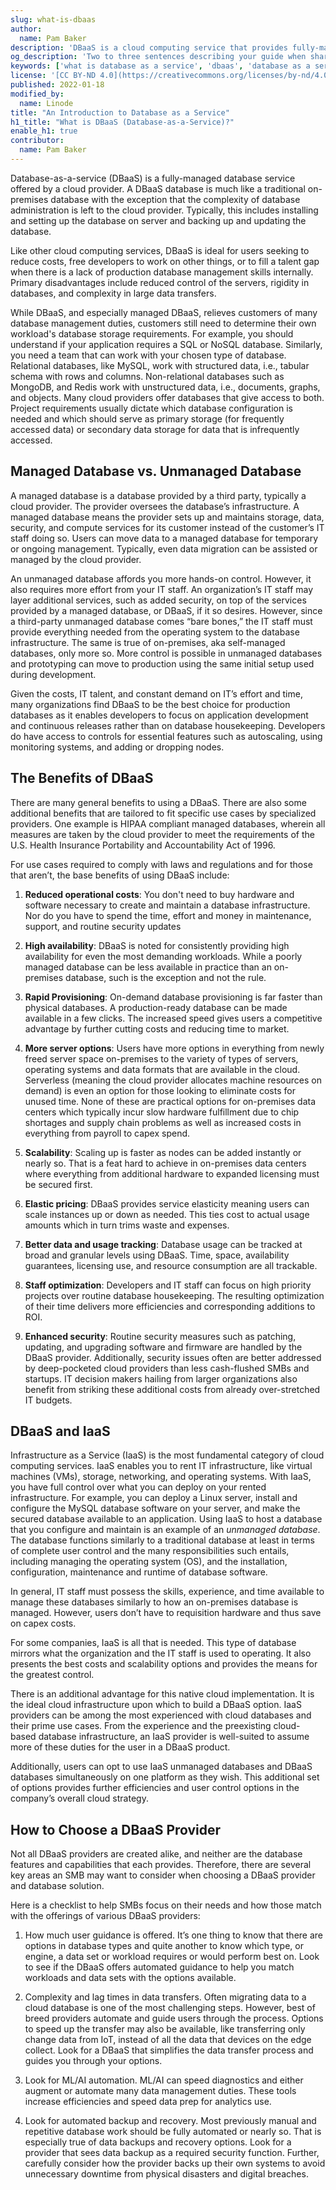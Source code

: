 ```yaml
---
slug: what-is-dbaas
author:
  name: Pam Baker
description: 'DBaaS is a cloud computing service that provides fully-managed databases. This guide further explains what DBaaS is and gives you guidance on choosing a DBaaS provider.'
og_description: 'Two to three sentences describing your guide when shared on social media.'
keywords: ['what is database as a service', 'dbaas', 'database as a service']
license: '[CC BY-ND 4.0](https://creativecommons.org/licenses/by-nd/4.0)'
published: 2022-01-18
modified_by:
  name: Linode
title: "An Introduction to Database as a Service"
h1_title: "What is DBaaS (Database-as-a-Service)?"
enable_h1: true
contributor:
  name: Pam Baker
---
```


Database-as-a-service (DBaaS) is a fully-managed database service offered by a cloud provider. A DBaaS database is much like a traditional on-premises database with the exception that the complexity of database administration is left to the cloud provider. Typically, this includes installing and setting up the database on server and backing up and updating the database.

Like other cloud computing services, DBaaS is ideal for users seeking to reduce costs, free developers to work on other things, or to fill a talent gap when there is a lack of production database management skills internally. Primary disadvantages include reduced control of the servers, rigidity in databases, and complexity in large data transfers.

While DBaaS, and especially managed DBaaS, relieves customers of many database management duties, customers still need to determine their own workload's database storage requirements. For example, you should understand if your application requires a SQL or NoSQL database. Similarly, you need a team that can work with your chosen type of database. Relational databases, like MySQL, work with structured data, i.e., tabular schema with rows and columns. Non-relational databases such as MongoDB, and Redis work with unstructured data, i.e., documents, graphs, and objects. Many cloud providers offer databases that give access to both. Project requirements usually dictate which database configuration is needed and which should serve as primary storage (for frequently accessed data) or secondary data storage for data that is infrequently accessed.

## Managed Database vs. Unmanaged Database

A managed database is a database provided by a third party, typically a cloud provider. The provider oversees the database’s infrastructure. A managed database means the provider sets up and maintains storage, data, security, and compute services for its customer instead of the customer’s IT staff doing so. Users can move data to a managed database for temporary or ongoing management. Typically, even data migration can be assisted or managed by the cloud provider.

An unmanaged database affords you more hands-on control. However, it also requires more effort from your IT staff. An organization’s IT staff may layer additional services, such as added security, on top of the services provided by a managed database, or DBaaS, if it so desires. However, since a third-party unmanaged database comes “bare bones,” the IT staff must provide everything needed from the operating system to the database infrastructure. The same is true of on-premises, aka self-managed databases, only more so. More control is possible in unmanaged databases and prototyping can move to production using the same initial setup used during development.

Given the costs, IT talent, and constant demand on IT’s effort and time, many organizations find DBaaS to be the best choice for production databases as it enables developers to focus on application development and continuous releases rather than on database housekeeping. Developers do have access to controls for essential features such as autoscaling, using monitoring systems, and adding or dropping nodes.

## The Benefits of DBaaS

There are many general benefits to using a DBaaS. There are also some additional benefits that are tailored to fit specific use cases by specialized providers. One example is HIPAA compliant managed databases, wherein all measures are taken by the cloud provider to meet the requirements of the U.S. Health Insurance Portability and Accountability Act of 1996.

For use cases required to comply with laws and regulations and for those that aren’t, the base benefits of using DBaaS include:

1. **Reduced operational costs**: You don't need to buy hardware and software necessary to create and maintain a database infrastructure. Nor do you have to spend the time, effort and money in maintenance, support, and routine security updates

1. **High availability**: DBaaS is noted for consistently providing high availability for even the most demanding workloads. While a poorly managed database can be less available in practice than an on-premises database, such is the exception and not the rule.

1. **Rapid Provisioning**: On-demand database provisioning is far faster than physical databases. A production-ready database can be made available in a few clicks. The increased speed gives users a competitive advantage by further cutting costs and reducing time to market.

1. **More server options**: Users have more options in everything from newly freed server space on-premises to the variety of types of servers, operating systems and data formats that are available in the cloud. Serverless (meaning the cloud provider allocates machine resources on demand) is even an option for those looking to eliminate costs for unused time. None of these are practical options for on-premises data centers which typically incur slow hardware fulfillment due to chip shortages and supply chain problems as well as increased costs in everything from payroll to capex spend.

1. **Scalability**: Scaling up is faster as nodes can be added instantly or nearly so. That is a feat hard to achieve in on-premises data centers where everything from additional hardware to expanded licensing must be secured first.

1. **Elastic pricing**: DBaaS provides service elasticity meaning users can scale instances up or down as needed. This ties cost to actual usage amounts which in turn trims waste and expenses.

1. **Better data and usage tracking**: Database usage can be tracked at broad and granular levels using DBaaS. Time, space, availability guarantees, licensing use, and resource consumption are all trackable.

1. **Staff optimization**: Developers and IT staff can focus on high priority projects over routine database housekeeping. The resulting optimization of their time delivers more efficiencies and corresponding additions to ROI.

1. **Enhanced security**: Routine security measures such as patching, updating, and upgrading software and firmware are handled by the DBaaS provider. Additionally, security issues often are better addressed by deep-pocketed cloud providers than less cash-flushed SMBs and startups. IT decision makers hailing from larger organizations also benefit from striking these additional costs from already over-stretched IT budgets.

## DBaaS and IaaS

Infrastructure as a Service (IaaS) is the most fundamental category of cloud computing services. IaaS enables you to rent IT infrastructure, like virtual machines (VMs), storage, networking, and operating systems. With IaaS, you have full control over what you can deploy on your rented infrastructure. For example, you can deploy a Linux server, install and configure the MySQL database software on your server, and make the secured database available to an application. Using IaaS to host a database that you configure and maintain is an example of an *unmanaged database*. The database functions similarly to a traditional database at least in terms of complete user control and the many responsibilities such entails, including managing the operating system (OS), and the installation, configuration, maintenance and runtime of database software.

In general, IT staff must possess the skills, experience, and time available to manage these databases similarly to how an on-premises database is managed. However, users don’t have to requisition hardware and thus save on capex costs.

For some companies, IaaS is all that is needed. This type of database mirrors what the organization and the IT staff is used to operating. It also presents the best costs and scalability options and provides the means for the greatest control.

There is an additional advantage for this native cloud implementation. It is the ideal cloud infrastructure upon which to build a DBaaS option. IaaS providers can be among the most experienced with cloud databases and their prime use cases. From the experience and the preexisting cloud-based database infrastructure, an IaaS provider is well-suited to assume more of these duties for the user in a DBaaS product.

Additionally, users can opt to use IaaS unmanaged databases and DBaaS databases simultaneously on one platform as they wish. This additional set of options provides further efficiencies and user control options in the company’s overall cloud strategy.

## How to Choose a DBaaS Provider

Not all DBaaS providers are created alike, and neither are the database features and capabilities that each provides. Therefore, there are several key areas an SMB may want to consider when choosing a DBaaS provider and database solution.

Here is a checklist to help SMBs focus on their needs and how those match with the offerings of various DBaaS providers:

1. How much user guidance is offered.  It’s one thing to know that there are options in database types and quite another to know which type, or engine, a data set or workload requires or would perform best on. Look to see if the DBaaS offers automated guidance to help you match workloads and data sets with the options available.

1. Complexity and lag times in data transfers.  Often migrating data to a cloud database is one of the most challenging steps. However, best of breed providers automate and guide users through the process. Options to speed up the transfer may also be available, like transferring only change data from IoT, instead of all the data that devices on the edge collect. Look for a DBaaS that simplifies the data transfer process and guides you through your options.

1. Look for ML/AI automation. ML/AI can speed diagnostics and either augment or automate many data management duties. These tools increase efficiencies and speed data prep for analytics use.

1. Look for automated backup and recovery. Most previously manual and repetitive database work should be fully automated or nearly so. That is especially true of data backups and recovery options. Look for a provider that sees data backup as a required security function. Further, carefully consider how the provider backs up their own systems to avoid unnecessary downtime from physical disasters and digital breaches.






